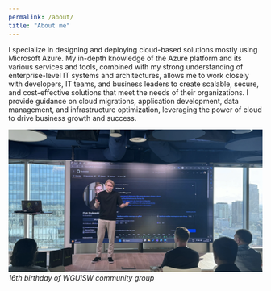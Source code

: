 ```yaml
---
permalink: /about/
title: "About me"
---
```


I specialize in designing and deploying cloud-based solutions mostly using Microsoft Azure. My in-depth knowledge of the Azure platform and its various services and tools, combined with my strong understanding of enterprise-level IT systems and architectures, allows me to work closely with developers, IT teams, and business leaders to create scalable, secure, and cost-effective solutions that meet the needs of their organizations. I provide guidance on cloud migrations, application development, data management, and infrastructure optimization, leveraging the power of cloud to drive business growth and success.

![me at 16th birthday of WGUiSW community group meetup](/assets/images/about-me.webp)
*16th birthday of WGUiSW community group*